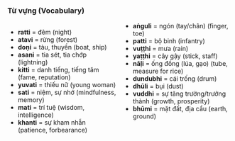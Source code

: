 ### Từ vựng (Vocabulary)

<div class="vocab-content" style="column-count:2;">
    <ul>
        <li><strong>ratti</strong> = đêm (night)</li>
        <li><strong>atavi</strong> = rừng (forest)</li>
        <li><strong>doṇi</strong> = tàu, thuyền (boat, ship)</li>
        <li><strong>asani</strong> = tia sét, tia chớp (lightning)</li>
        <li><strong>kitti</strong> = danh tiếng, tiếng tăm (fame, reputation)</li>
        <li><strong>yuvati</strong> = thiếu nữ (young woman)</li>
        <li><strong>sati</strong> = niệm, sự nhớ (mindfulness, memory)</li>
        <li><strong>mati</strong> = trí tuệ (wisdom, intelligence)</li>
        <li><strong>khanti</strong> = sự kham nhẫn (patience, forbearance)</li>
        <li><strong>aṅguli</strong> = ngón (tay/chân) (finger, toe)</li>
        <li><strong>patti</strong> = bộ binh (infantry)</li>
        <li><strong>vuṭṭhi</strong> = mưa (rain)</li>
        <li><strong>yaṭṭhi</strong> = cây gậy (stick, staff)</li>
        <li><strong>nāḷi</strong> = ống đồng (lúa, gạo) (tube, measure for rice)</li>
        <li><strong>dundubhi</strong> = cái trống (drum)</li>
        <li><strong>dhūli</strong> = bụi (dust)</li>
        <li><strong>vuddhi</strong> = sự tăng trưởng/trưởng thành (growth, prosperity)</li>
        <li><strong>bhūmi</strong> = mặt đất, địa cầu (earth, ground)</li>
    </ul>
</div>